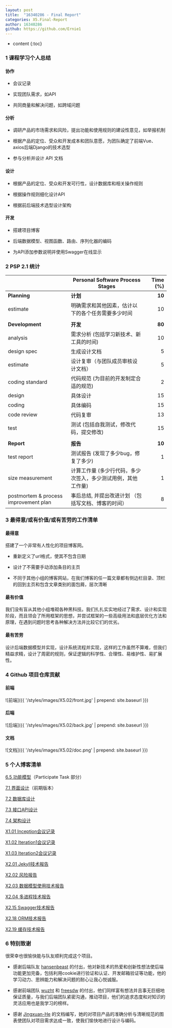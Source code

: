 ```yaml
---
layout: post
title:  "16340286 - Final Report"
categories: X5.Final-Report
author: 16340286
github: https://github.com/Ernie1
---
```


* content
{:toc}

### 1 课程学习个人总结

#### 协作

* 会议记录

* 实现团队需求，如API

* 共同商量和解决问题，如跨域问题

#### 分析

* 调研产品的市场需求和风险，提出功能和使用规则的建设性意见，如举报机制

* 根据产品的定位、受众和开发成本和团队意愿，为团队确定了前端Vue、axios后端Django的技术选型

* 参与分析并设计 API 文档

#### 设计

* 根据产品的定位、受众和开发可行性，设计数据库和相关操作规则

* 根据操作规则细化设计API

* 根据前后端技术选型设计架构

#### 开发

* 搭建项目博客

* 后端数据模型、视图函数、路由、序列化器的编码

* 为API添加参数说明并使用Swagger在线显示


### 2 PSP 2.1 统计

|                                       | Personal Software Process Stages                             | Time (%) |
| ------------------------------------- | ------------------------------------------------------------ | --------:|
| **Planning**                          | **计划**                                                     | **10**        |
| estimate                              | 明确需求和其他因素，估计以下的各个任务需要多少时间                   | 10        |
||||
| **Development**                       | **开发**                                                     | **80**     |
| analysis                              | 需求分析 (包括学习新技术、新工具的时间)                           | 10       |
| design spec                           | 生成设计文档                                                  | 5        |
| estimate                              | 设计复审（与团队成员审核设计文档）                                | 5        |
| coding standard                       | 代码规范 (为目前的开发制定合适的规范)                             | 2        |
| design                                | 具体设计                                                     | 15       |
| coding                                | 具体编码                                                     | 15       |
| code review                           | 代码复审                                                     | 13       |
| test                                  | 测试 (包括自我测试，修改代码，提交修改)                           | 15       |
||||
| **Report**                            | **报告**                                                     | **10**   |
| test report                           | 测试报告 (发现了多少bug，修复了多少)                             | 1        |
| size measurement                      | 计算工作量 (多少行代码，多少次签入，多少测试用例，其他工作量)         | 1        |
| postmortem & process improvement plan | 事后总结, 并提出改进计划 （包括写文档、博客的时间）                 | 8        |

### 3 最得意/或有价值/或有苦劳的工作清单

#### 最得意

搭建了一个非常有人性化的项目博客网。

* 重新定义了url格式，使其不包含日期

* 设计了不需要手动添加条目的主页

* 不同于其他小组的博客网站，在我们博客的任一篇文章都有侧边栏目录、顶栏的回到主页和包含文章类别的面包屑，层次清晰

#### 最有价值

我们没有盲从其他小组堆砌各种黑科技。我们扎扎实实地经过了需求、设计和实现阶段，而且领会了所用框架的思想，并尝试框架的一些高级用法和底层优化方法和原理，在遇到问题时思考各种解决方法并比较它们的优劣。

#### 最有苦劳

设计后端数据模型并实现，设计系统流程并实现，这样的工作虽然不算难，但我们精益求精，设计了周密的规则，保证逻辑的科学性、合理性、易维护性、易扩展性。

### 4 Github 项目仓库贡献

#### 前端

![前端]({{ '/styles/images/X5.02/front.jpg' | prepend: site.baseurl }})

#### 后端

![后端]({{ '/styles/images/X5.02/back.jpg' | prepend: site.baseurl }})

#### 文档

![文档]({{ '/styles/images/X5.02/doc.png' | prepend: site.baseurl }})

### 5 个人博客清单
[6.5 功能模型](https://sysu-swsad-team.github.io/6.需求规格说明书/6.5.功能模型/)（Participate Task 部分）

[7.1 界面设计](https://sysu-swsad-team.github.io/7.设计说明书/7.1.界面设计/)（前期版本）

[7.2 数据库设计](https://sysu-swsad-team.github.io/7.设计说明书/7.2.数据库设计/)

[7.3 接口API设计](https://sysu-swsad-team.github.io/7.设计说明书/7.3.接口API设计/)

[7.4 架构设计](https://sysu-swsad-team.github.io/7.设计说明书/7.4.架构设计/)

[X1.01 Inception会议记录](https://sysu-swsad-team.github.io/x1.会议记录/X1.01.Inception/)

[X1.02 Iteration1会议记录](https://sysu-swsad-team.github.io/x1.会议记录/X1.02.Iteration1/)

[X1.03 Iteration2会议记录](https://sysu-swsad-team.github.io/x1.会议记录/X1.03.Iteration2/)

[X2.01 Jekyll技术报告](https://sysu-swsad-team.github.io/x2.技术与工作报告/X2.01.16340286-Jekyll生成按categories字典序排序的目录/)

[X2.02 风险报告](https://sysu-swsad-team.github.io/x2.技术与工作报告/X2.02.16340286-软件项目中的几种风险/)

[X2.03 数据模型使用技术报告](https://sysu-swsad-team.github.io/x2.技术与工作报告/X2.03.16340286-My_Django_Models/)

[X2.04 多进程技术报告](https://sysu-swsad-team.github.io/x2.技术与工作报告/X2.04.16340286-Python多进程探究/)

[X2.15 Swagger技术报告](https://sysu-swsad-team.github.io/x2.技术与工作报告/X2.15.16340286-Django-REST-Swagger如何指定api参数/)

[X2.18 ORM技术报告](https://sysu-swsad-team.github.io/x2.技术与工作报告/X2.18.16340286-ORM进阶指南/)

[X2.19 缓存技术报告](https://sysu-swsad-team.github.io/x2.技术与工作报告/X2.19.16340286-Django缓存使用初探/)

### 6 特别致谢

很荣幸也很愉快能与队友顺利完成这个项目。

* 感谢后端队友 [hansenbeast](https://github.com/hansenbeast) 的付出，他对新技术的热爱和创新性想法使后端功能更加完备，包括利用cookie进行验证和认证、开发邮箱验证等功能，他的学习动力、思辨能力和解决问题的耐心让我心悦诚服。

* 感谢前端团队 [wuzht](https://github.com/wuzht) 和 [freesdw](https://github.com/freesdw) 的付出，他们同样富有想法并且事无巨细地保证质量，与我们后端团队紧密沟通，推动项目，他们的追求态度和对知识的灵活应用也是我学习的榜样。

* 感谢 [Jingxuan-He](https://github.com/Jingxuan-He) 的文档编写，她的对项目产品的准确分析与清晰规范的图表使团队对项目需求达成一致，使我们愉快地进行设计与编码。